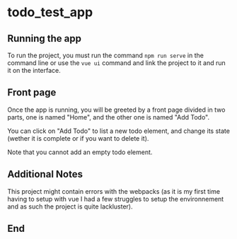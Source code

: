 # todo_test_app

## Running the app

To run the project, you must run the command `npm run serve` in the command line or use the `vue ui` command and link the project to it and run it on the interface.

## Front page

Once the app is running, you will be greeted by a front page divided in two parts, one is named "Home", and the other one is named "Add Todo".

You can click on "Add Todo" to list a new todo element, and change its state (wether it is complete or if you want to delete it).

Note that you cannot add an empty todo element.

## Additional Notes

This project might contain errors with the webpacks (as it is my first time having to setup with vue I had a few struggles to setup the environnement and as such the project is quite lackluster).

## End
